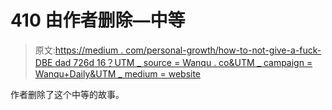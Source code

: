# 410 由作者删除—中等

> 原文:[https://medium . com/personal-growth/how-to-not-give-a-fuck-DBE dad 726d 16？UTM _ source = Wanqu . co&UTM _ campaign = Wanqu+Daily&UTM _ medium = website](https://medium.com/personal-growth/how-to-not-give-a-fuck-dbedad726d16?utm_source=wanqu.co&utm_campaign=Wanqu+Daily&utm_medium=website)

作者删除了这个中等的故事。